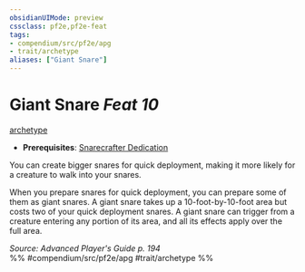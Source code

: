 ```yaml
---
obsidianUIMode: preview
cssclass: pf2e,pf2e-feat
tags:
- compendium/src/pf2e/apg
- trait/archetype
aliases: ["Giant Snare"]
---
```

# Giant Snare  *Feat 10*  
[archetype](../../Rules/traits/archetype.md)  

- **Prerequisites**: [Snarecrafter Dedication](snarecrafter-dedication-apg.md)

You can create bigger snares for quick deployment, making it more likely for a creature to walk into your snares.

When you prepare snares for quick deployment, you can prepare some of them as giant snares. A giant snare takes up a 10-foot-by-10-foot area but costs two of your quick deployment snares. A giant snare can trigger from a creature entering any portion of its area, and all its effects apply over the full area.

*Source: Advanced Player's Guide p. 194*  
%% #compendium/src/pf2e/apg #trait/archetype %%